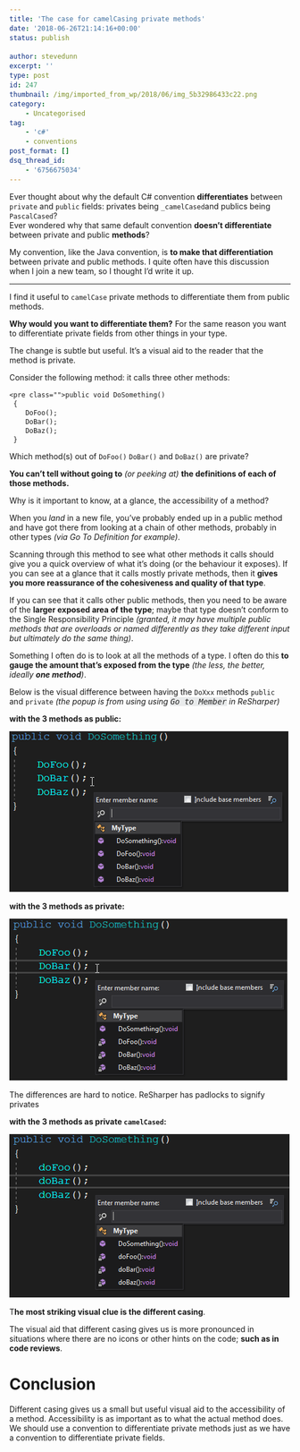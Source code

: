 ```yaml
---
title: 'The case for camelCasing private methods'
date: '2018-06-26T21:14:16+00:00'
status: publish

author: stevedunn
excerpt: ''
type: post
id: 247
thumbnail: /img/imported_from_wp/2018/06/img_5b32986433c22.png
category:
    - Uncategorised
tag:
    - 'c#'
    - conventions
post_format: []
dsq_thread_id:
    - '6756675034'
---
```

Ever thought about why the default C# convention **differentiates** between `private` and `public` fields: privates being `_camelCased`and publics being `PascalCased`?  
Ever wondered why that same default convention **doesn’t differentiate** between private and public **methods**?

My convention, like the Java convention, is **to make that differentiation** between private and public methods. I quite often have this discussion when I join a new team, so I thought I’d write it up.

- - - - - -

I find it useful to `camelCase` private methods to differentiate them from public methods.

**Why would you want to differentiate them?** For the same reason you want to differentiate private fields from other things in your type.

The change is subtle but useful. It’s a visual aid to the reader that the method is private.

Consider the following method: it calls three other methods:

```
<pre class="">public void DoSomething()
 {
    DoFoo();
    DoBar();
    DoBaz();
 }
```

Which method(s) out of `DoFoo()` `DoBar()` and `DoBaz()` are private?

**You can’t tell without going to** *(or peeking at)* **the definitions of each of those methods.**

Why is it important to know, at a glance, the accessibility of a method?

When you *land* in a new file, you’ve probably ended up in a public method and have got there from looking at a chain of other methods, probably in other types *(via Go To Definition for example)*.

Scanning through this method to see what other methods it calls should give you a quick overview of what it’s doing (or the behaviour it exposes). If you can see at a glance that it calls mostly private methods, then it **gives you more reassurance of the cohesiveness and quality of that type**.

If you can see that it calls other public methods, then you need to be aware of the **larger exposed area of the type**; maybe that type doesn’t conform to the Single Responsibility Principle *(granted, it may have multiple public methods that are overloads or named differently as they take different input but ultimately do the same thing)*.

Something I often do is to look at all the methods of a type. I often do this **to gauge the amount that’s exposed from the type** *(the less, the better, ideally **one method**)*.

Below is the visual difference between having the `DoXxx` methods `public` and `private` *(the popup is from using using <span style="color: #222222; font-family: Inconsolata, monospace;"><span style="background-color: #e9ebec;">Go to Member</span></span> in ReSharper)*

**with the 3 methods as public:**

![](/img/imported_from_wp/2018/06/img_5b3293ab50845.png)

**with the 3 methods as private:**

![](/img/imported_from_wp/2018/06/img_5b3293bd2b278.png)

The differences are hard to notice. ReSharper has padlocks to signify privates

**with the 3 methods as private `camelCased`:**

![](/img/imported_from_wp/2018/06/img_5b3293ca72d67.png)

T**he most striking visual clue is the different casing**.

The visual aid that different casing gives us is more pronounced in situations where there are no icons or other hints on the code; **such as in code reviews**.

Conclusion
==========

Different casing gives us a small but useful visual aid to the accessibility of a method. Accessibility is as important as to what the actual method does. We should use a convention to differentiate private methods just as we have a convention to differentiate private fields.